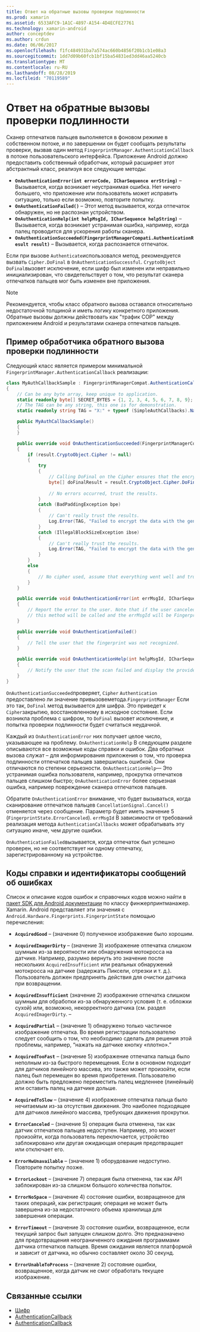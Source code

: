 ```yaml
---
title: Ответ на обратные вызовы проверки подлинности
ms.prod: xamarin
ms.assetid: 6533AFC9-1A1C-4897-A154-4D4ECFE27761
ms.technology: xamarin-android
author: conceptdev
ms.author: crdun
ms.date: 06/06/2017
ms.openlocfilehash: f1fc484931ba7a574ac660b4856f20b1cb1e08a3
ms.sourcegitcommit: 1dd7d09b60fcb1bf15ba54831ed3dd46aa5240cb
ms.translationtype: MT
ms.contentlocale: ru-RU
ms.lasthandoff: 08/28/2019
ms.locfileid: "70119589"
---
```

# <a name="responding-to-authentication-callbacks"></a>Ответ на обратные вызовы проверки подлинности

Сканер отпечатков пальцев выполняется в фоновом режиме в собственном потоке, и по завершении он будет сообщать результаты проверки, вызвав один метод `FingerprintManager.AuthenticationCallback` в потоке пользовательского интерфейса. Приложение Android должно предоставить собственный обработчик, который расширяет этот абстрактный класс, реализуя все следующие методы:

- **`OnAuthenticationError(int errorCode, ICharSequence errString)`** &ndash; Вызывается, когда возникает неустранимая ошибка. Нет ничего большего, что приложение или пользователь может исправить ситуацию, только если возможно, повторите попытку.
- **`OnAuthenticationFailed()`** &ndash; Этот метод вызывается, когда отпечаток обнаружен, но не распознан устройством.
- **`OnAuthenticationHelp(int helpMsgId, ICharSequence helpString)`** &ndash; Вызывается, когда возникает устранимая ошибка, например, когда палец проводится для ускорения работы сканера.
- **`OnAuthenticationSucceeded(FingerprintManagerCompati.AuthenticationResult result)`** &ndash; Вызывается, когда распознается отпечаток.

Если при вызове `Authenticate`использовался метод, рекомендуется вызвать `Cipher.DoFinal` в `OnAuthenticationSuccessful`. `CryptoObject`
`DoFinal`вызовет исключение, если шифр был изменен или неправильно инициализирован, что свидетельствует о том, что результат сканера отпечатков пальцев мог быть изменен вне приложения.


> [!NOTE]
> Рекомендуется, чтобы класс обратного вызова оставался относительно недостаточной толщиной и иметь логику конкретного приложения. Обратные вызовы должны действовать как "трафик COP" между приложением Android и результатами сканера отпечатков пальцев.

## <a name="a-sample-authentication-callback-handler"></a>Пример обработчика обратного вызова проверки подлинности

Следующий класс является примером минимальной `FingerprintManager.AuthenticationCallback` реализации: 

```csharp
class MyAuthCallbackSample : FingerprintManagerCompat.AuthenticationCallback
{
    // Can be any byte array, keep unique to application.
    static readonly byte[] SECRET_BYTES = {1, 2, 3, 4, 5, 6, 7, 8, 9};
    // The TAG can be any string, this one is for demonstration.
    static readonly string TAG = "X:" + typeof (SimpleAuthCallbacks).Name;

    public MyAuthCallbackSample()
    {
    }

    public override void OnAuthenticationSucceeded(FingerprintManagerCompat.AuthenticationResult result)
    {
        if (result.CryptoObject.Cipher != null) 
        {
            try
            {
                // Calling DoFinal on the Cipher ensures that the encryption worked.
                byte[] doFinalResult = result.CryptoObject.Cipher.DoFinal(SECRET_BYTES);
    
                // No errors occurred, trust the results.              
            }
            catch (BadPaddingException bpe)
            {
                // Can't really trust the results.
                Log.Error(TAG, "Failed to encrypt the data with the generated key." + bpe);
            }
            catch (IllegalBlockSizeException ibse)
            {
                // Can't really trust the results.
                Log.Error(TAG, "Failed to encrypt the data with the generated key." + ibse);
            }
        }
        else
        {
            // No cipher used, assume that everything went well and trust the results.
        }
    }

    public override void OnAuthenticationError(int errMsgId, ICharSequence errString)
    {
        // Report the error to the user. Note that if the user canceled the scan,
        // this method will be called and the errMsgId will be FingerprintState.ErrorCanceled.
    }

    public override void OnAuthenticationFailed()
    {
        // Tell the user that the fingerprint was not recognized.
    }

    public override void OnAuthenticationHelp(int helpMsgId, ICharSequence helpString)
    {
        // Notify the user that the scan failed and display the provided hint.
    }
}
```

`OnAuthenticationSucceeded`проверяет, `Cipher` `Authentication` предоставлено ли значение привызовеметода.`FingerprintManager` Если это так, `DoFinal` метод вызывается для шифра. Это приведет к `Cipher`закрытию, восстановленному в исходное состояние. Если возникла проблема с шифром, то `DoFinal` вызовет исключение, и попытка проверки подлинности будет считаться неудачной.

Каждый из `OnAuthenticationError` них получает целое число, указывающее на проблему. `OnAuthenticationHelp` В следующем разделе описываются все возможные коды справки и ошибок. Два обратных вызова служат &ndash; для информирования приложения о том, что проверка подлинности отпечатков пальцев завершилась ошибкой. Они отличаются по степени серьезности. `OnAuthenticationHelp`— Это устранимая ошибка пользователя, например, прокрутка отпечатков пальцев слишком быстро; `OnAuthenticationError` более серьезная ошибка, например повреждение сканера отпечатков пальцев.

Обратите `OnAuthenticationError` внимание, что будет вызываться, когда сканирование отпечатков пальцев `CancellationSignal.Cancel()` отменяется через сообщение. Параметр будет иметь значение 5 (`FingerprintState.ErrorCanceled`). `errMsgId` В зависимости от требований реализация метода `AuthenticationCallbacks` может обрабатывать эту ситуацию иначе, чем другие ошибки. 

`OnAuthenticationFailed`вызывается, когда отпечаток был успешно проверен, но не соответствует ни одному отпечатку, зарегистрированному на устройстве. 

## <a name="help-codes-and-error-message-ids"></a>Коды справки и идентификаторы сообщений об ошибках 

Список и описание кодов ошибок и справочных кодов можно найти в [пакет SDK для Android документации](https://developer.android.com/reference/android/hardware/fingerprint/FingerprintManager.html#FINGERPRINT_ACQUIRED_GOOD) по классу финжерпринтманажер. Xamarin. Android представляет эти значения с `Android.Hardware.Fingerprints.FingerprintState` помощью перечисления:


- **`AcquiredGood`** &ndash; (значение 0) полученное изображение было хорошим.


- **`AcquiredImagerDirty`** &ndash; (значение 3) изображение отпечатка слишком шумным из-за вероятности или обнаружения мотокросса на датчике. Например, разумно вернуть это значение после нескольких `AcquiredInsufficient` или реальных обнаружений мотокросса на датчике (задержать Пиксели, отрезки и т. д.). Пользователь должен предпринять действия для очистки датчика при возвращении.


- **`AcquiredInsufficient`** (значение 2) изображение отпечатка слишком шумным для обработки из-за обнаруженного условия (т. е. обложки сухой) или, возможно, некорректного датчика (см. раздел `AcquiredImagerDirty`. &ndash;



- **`AcquiredPartial`** &ndash; (значение 1) обнаружено только частичное изображение отпечатка. Во время регистрации пользователю следует сообщить о том, что необходимо сделать для решения этой проблемы, например, &ldquo;нажать на датчике кнопку «плотно».&rdquo;



- **`AcquiredTooFast`** &ndash; (значение 5) изображение отпечатка пальца было неполным из-за быстрого перемещения. Если в основном подходит для датчиков линейного массива, это также может произойти, если палец был перемещен во время приобретения. Пользователю должно быть предложено переместить палец медленнее (линейный) или оставить палец на датчике дольше.




- **`AcquiredToSlow`** &ndash; (значение 4) изображение отпечатка пальца было нечитаемым из-за отсутствия движения. Это наиболее подходящее для датчиков линейного массива, требующих движения прокрутки.



- **`ErrorCanceled`** &ndash; (значение 5) операция была отменена, так как датчик отпечатков пальцев недоступен. Например, это может произойти, когда пользователь переключается, устройство заблокировано или другая ожидающая операция предотвращает или отключает его.



- **`ErrorHwUnavailable`** &ndash; (значение 1) оборудование недоступно. Повторите попытку позже.




- **`ErrorLockout`** &ndash; (значение 7) операция была отменена, так как API заблокирован из-за слишком большого количества попыток.




- **`ErrorNoSpace`** &ndash; (значение 4) состояние ошибки, возвращенное для таких операций, как регистрация; операция не может быть завершена из-за недостаточного объема хранилища для завершения операции.



- **`ErrorTimeout`** &ndash; (значение 3) состояние ошибки, возвращенное, если текущий запрос был запущен слишком долго. Это предназначено для предотвращения неограниченного ожидания программами датчика отпечатков пальцев. Время ожидания является платформой и зависит от датчика, но обычно составляет около 30 секунд.



- **`ErrorUnableToProcess`** &ndash; (значение 2) состояние ошибки, возвращенное, когда датчик не смог обработать текущее изображение.



## <a name="related-links"></a>Связанные ссылки

- [Шифр](https://docs.oracle.com/javase/7/docs/api/javax/crypto/Cipher.html)
- [AuthenticationCallback](https://developer.android.com/reference/android/hardware/fingerprint/FingerprintManager.AuthenticationCallback.html)
- [AuthenticationCallback](https://developer.android.com/reference/android/support/v4/hardware/fingerprint/FingerprintManagerCompat.AuthenticationCallback.html)
